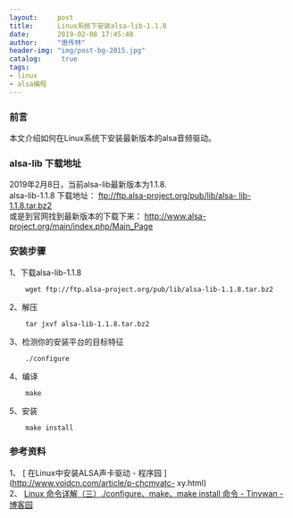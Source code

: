 ```yaml
---
layout:		post
title: 		Linux系统下安装alsa-lib-1.1.8
date: 		2019-02-08 17:45:48
author:		"唐传林"
header-img: "img/post-bg-2015.jpg"
catalog:	 true
tags:
- linux
- alsa编程 
---
```

###  前言

本文介绍如何在Linux系统下安装最新版本的alsa音频驱动。

###  alsa-lib 下载地址

2019年2月8日，当前alsa-lib最新版本为1.1.8.  
alsa-lib-1.1.8 下载地址： [ ftp://ftp.alsa-project.org/pub/lib/alsa-
lib-1.1.8.tar.bz2 ](ftp://ftp.alsa-project.org/pub/lib/alsa-lib-1.1.8.tar.bz2)  
或是到官网找到最新版本的下载下来： [ http://www.alsa-project.org/main/index.php/Main_Page
](http://www.alsa-project.org/main/index.php/Main_Page)

###  安装步骤

1、下载alsa-lib-1.1.8

    
```   
    wget ftp://ftp.alsa-project.org/pub/lib/alsa-lib-1.1.8.tar.bz2
```    

2、解压

    
```    
    tar jxvf alsa-lib-1.1.8.tar.bz2
```    

3、检测你的安装平台的目标特征

    
```    
    ./configure
```    

4、编译

    
```    
    make
```    

5、安装

    
```    
    make install
```    

###  参考资料

1、 [ 在Linux中安装ALSA声卡驱动 - 程序园 ](http://www.voidcn.com/article/p-chcmvatc-
xy.html)  
2、 [ Linux 命令详解（三）./configure、make、make install 命令 - Tinywan - 博客园
](https://www.cnblogs.com/tinywan/p/7230039.html)

